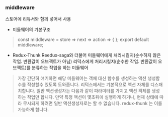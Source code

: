 ### middleware

스토어에 리듀서와 함께 넣어서 사용

- 미들웨어의 기본구조

> const middleware = store => next => action => {
> };
> export default middleware;

- Redux-Thunk
  Reedux-saga와 더불어 미들웨어에게 처리시킬지(순수하지 않은 작업. 반환값이 오브젝트가 아님) 리덕스에게 처리시킬지(순수한 작업. 반환값이 오브젝트)를 분류하는 작업을 하는 미들웨어

> 가장 간단히 얘기하면 해당 미들웨어는 객체 대신 함수를 생성하는 액션 생성함수를 작성할수 있도록 도와줍니다.
> 리덕스에서는 기본적으로 액션 자체를 디스패치합니다.
> 일반 액션생성자는 다음과 같이 파라미터를 가지고 액션 객체를 생성하는 작업만 합니다.
> 만약 특정 액션이 몇초뒤에 실행하게 하거나, 현재 상태에 따라 무시되게 하려면 일반 액션생성자로는 할 수 없습니다.
> redux-thunk 는 이를 가능하게 합니다.
